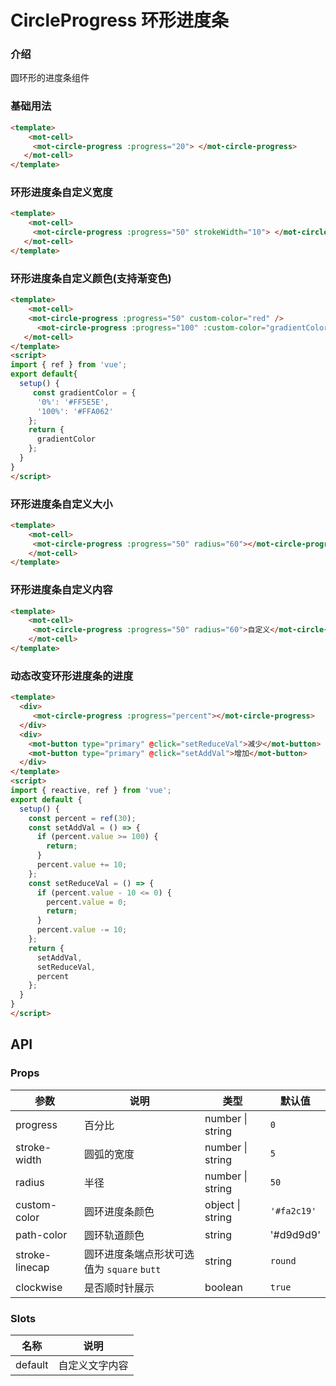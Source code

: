 # CircleProgress 环形进度条

### 介绍

圆环形的进度条组件

### 基础用法

```html
<template>
    <mot-cell>
     <mot-circle-progress :progress="20"> </mot-circle-progress>
   </mot-cell>
</template>
```

### 环形进度条自定义宽度

```html
<template>
    <mot-cell>
     <mot-circle-progress :progress="50" strokeWidth="10"> </mot-circle-progress>
   </mot-cell>
</template>
```

### 环形进度条自定义颜色(支持渐变色)

```html
<template>
    <mot-cell>
    <mot-circle-progress :progress="50" custom-color="red" />
      <mot-circle-progress :progress="100" :custom-color="gradientColor" />
   </mot-cell>
</template>
<script>
import { ref } from 'vue';
export default{
  setup() {
     const gradientColor = {
      '0%': '#FF5E5E',
      '100%': '#FFA062'
    };
    return {
      gradientColor
    };
  }
}
</script>
```

### 环形进度条自定义大小

```html
<template>
    <mot-cell>
     <mot-circle-progress :progress="50" radius="60"></mot-circle-progress>
    </mot-cell>
</template>
```

### 环形进度条自定义内容

```html
<template>
    <mot-cell>
     <mot-circle-progress :progress="50" radius="60">自定义</mot-circle-progress>
    </mot-cell>
</template>
```

### 动态改变环形进度条的进度

```html
<template>
  <div>
     <mot-circle-progress :progress="percent"></mot-circle-progress>
  </div>
  <div>
    <mot-button type="primary" @click="setReduceVal">减少</mot-button>
    <mot-button type="primary" @click="setAddVal">增加</mot-button>
  </div>
</template>
<script>
import { reactive, ref } from 'vue';
export default {
  setup() {
    const percent = ref(30);
    const setAddVal = () => {
      if (percent.value >= 100) {
        return;
      }
      percent.value += 10;
    };
    const setReduceVal = () => {
      if (percent.value - 10 <= 0) {
        percent.value = 0;
        return;
      }
      percent.value -= 10;
    };
    return {
      setAddVal,
      setReduceVal,
      percent
    };
  }
}
</script>
```

## API

### Props

| 参数           | 说明                                       | 类型             | 默认值      |
| -------------- | ------------------------------------------ | ---------------- | ----------- |
| progress       | 百分比                                     | number \| string | `0`         |
| stroke-width   | 圆弧的宽度                                 | number \| string | `5`         |
| radius         | 半径                                       | number \| string | `50`        |
| custom-color   | 圆环进度条颜色                             | object \| string | `'#fa2c19'` |
| path-color     | 圆环轨道颜色                               | string           | '#d9d9d9'   |
| stroke-linecap | 圆环进度条端点形状可选值为 `square` `butt` | string           | `round`     |
| clockwise      | 是否顺时针展示                             | boolean          | `true`      |

### Slots

| 名称    | 说明           |
| ------- | -------------- |
| default | 自定义文字内容 |
